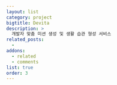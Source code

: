 ```yaml
---
layout: list
category: project
bigtitle: Devita
description: >
  개발자 맞춤 미션 생성 및 생활 습관 형성 서비스
related_posts:
  -
addons:
  - related
  - comments
list: true
order: 3
---
```

